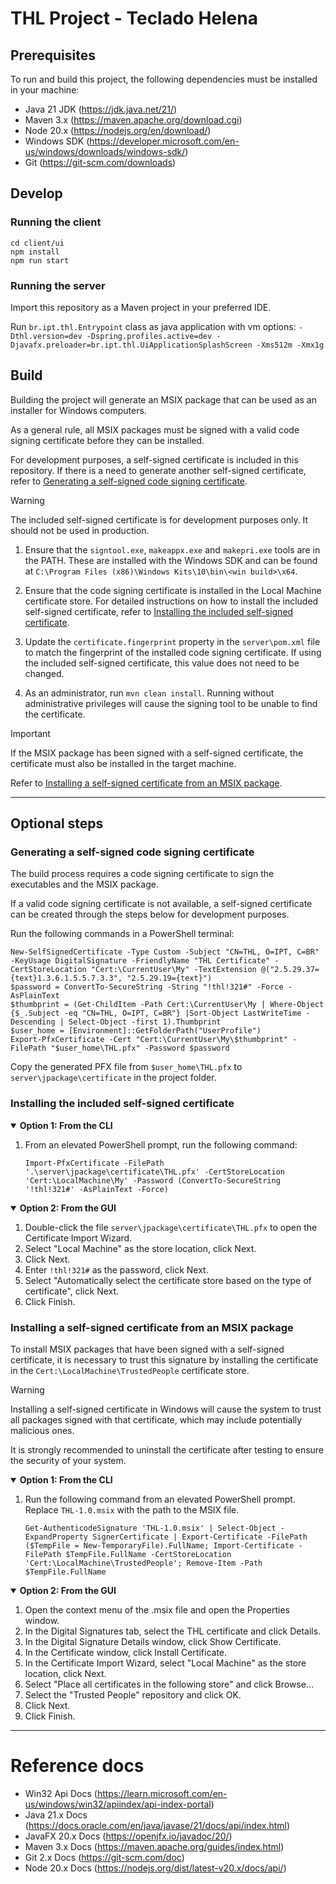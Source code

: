 # THL Project - Teclado Helena

## Prerequisites
To run and build this project, the following dependencies must be installed in your machine:
* Java 21 JDK (https://jdk.java.net/21/)
* Maven 3.x (https://maven.apache.org/download.cgi)
* Node 20.x (https://nodejs.org/en/download/)
* Windows SDK (https://developer.microsoft.com/en-us/windows/downloads/windows-sdk/)
* Git (https://git-scm.com/downloads)

## Develop
### Running the client
```
cd client/ui
npm install
npm run start
```

### Running the server
Import this repository as a Maven project in your preferred IDE.

Run ```br.ipt.thl.Entrypoint``` class as java application with vm
options: ```-Dthl.version=dev -Dspring.profiles.active=dev -Djavafx.preloader=br.ipt.thl.UiApplicationSplashScreen -Xms512m -Xmx1g```

## Build
Building the project will generate an MSIX package that can be used as an installer for Windows computers.

As a general rule, all MSIX packages must be signed with a valid code signing certificate before they can be installed.

For development purposes, a self-signed certificate is included in this repository.
If there is a need to generate another self-signed certificate, refer to [Generating a self-signed code signing certificate](#Generating-a-self-signed-code-signing-certificate).

> [!WARNING]
> The included self-signed certificate is for development purposes only. It should not be used in production.

1. Ensure that the `signtool.exe`, `makeappx.exe` and `makepri.exe` tools are in the PATH.
These are installed with the Windows SDK and can be found at `C:\Program Files (x86)\Windows Kits\10\bin\<win build>\x64`.

2. Ensure that the code signing certificate is installed in the Local Machine certificate store.
For detailed instructions on how to install the included self-signed certificate, refer to [Installing the included self-signed certificate](#Installing-the-included-self-signed-certificate). 

3. Update the `certificate.fingerprint` property in the `server\pom.xml` file to match the fingerprint of the installed code signing certificate.
If using the included self-signed certificate, this value does not need to be changed.

4. As an administrator, run ```mvn clean install```. Running without administrative privileges will cause the signing tool to be unable to find the certificate.

> [!IMPORTANT]
> If the MSIX package has been signed with a self-signed certificate, the certificate must also be installed in the target machine.
>
> Refer to [Installing a self-signed certificate from an MSIX package](#Installing-a-self-signed-certificate-from-an-MSIX-package).

***

## Optional steps

### Generating a self-signed code signing certificate

The build process requires a code signing certificate to sign the executables and the MSIX package.

If a valid code signing certificate is not available, a self-signed certificate can be created through the steps below for development purposes.

Run the following commands in a PowerShell terminal:

```
New-SelfSignedCertificate -Type Custom -Subject "CN=THL, O=IPT, C=BR" -KeyUsage DigitalSignature -FriendlyName "THL Certificate" -CertStoreLocation "Cert:\CurrentUser\My" -TextExtension @("2.5.29.37={text}1.3.6.1.5.5.7.3.3", "2.5.29.19={text}")
$password = ConvertTo-SecureString -String "!thl!321#" -Force -AsPlainText
$thumbprint = (Get-ChildItem -Path Cert:\CurrentUser\My | Where-Object {$_.Subject -eq "CN=THL, O=IPT, C=BR"} |Sort-Object LastWriteTime -Descending | Select-Object -first 1).Thumbprint
$user_home = [Environment]::GetFolderPath("UserProfile")
Export-PfxCertificate -Cert "Cert:\CurrentUser\My\$thumbprint" -FilePath "$user_home\THL.pfx" -Password $password
```

Copy the generated PFX file from `$user_home\THL.pfx` to `server\jpackage\certificate` in the project folder.

### Installing the included self-signed certificate

<details open>
<summary><b>Option 1: From the CLI</b></summary>

1. From an elevated PowerShell prompt, run the following command:
   ```
   Import-PfxCertificate -FilePath '.\server\jpackage\certificate\THL.pfx' -CertStoreLocation 'Cert:\LocalMachine\My' -Password (ConvertTo-SecureString '!thl!321#' -AsPlainText -Force)
   ```
</details>

<details open>
<summary><b>Option 2: From the GUI</b></summary>

1. Double-click the file `server\jpackage\certificate\THL.pfx` to open the Certificate Import Wizard.
2. Select "Local Machine" as the store location, click Next.
3. Click Next.
4. Enter `!thl!321#` as the password, click Next.
5. Select "Automatically select the certificate store based on the type of certificate", click Next.
6. Click Finish.

</details>

### Installing a self-signed certificate from an MSIX package

To install MSIX packages that have been signed with a self-signed certificate, it is necessary to trust this signature by installing the certificate in the ```Cert:\LocalMachine\TrustedPeople``` certificate store.

> [!WARNING]
> Installing a self-signed certificate in Windows will cause the system to trust all packages signed with that certificate, which may include potentially malicious ones.
> 
> It is strongly recommended to uninstall the certificate after testing to ensure the security of your system.

<details open>
<summary><b>Option 1: From the CLI</b></summary>

1. Run the following command from an elevated PowerShell prompt. Replace ```THL-1.0.msix``` with the path to the MSIX file.
   ```
   Get-AuthenticodeSignature 'THL-1.0.msix' | Select-Object -ExpandProperty SignerCertificate | Export-Certificate -FilePath ($TempFile = New-TemporaryFile).FullName; Import-Certificate -FilePath $TempFile.FullName -CertStoreLocation 'Cert:\LocalMachine\TrustedPeople'; Remove-Item -Path $TempFile.FullName
   ```
</details>

<details open>
<summary><b>Option 2: From the GUI</b></summary>

1. Open the context menu of the .msix file and open the Properties window.
2. In the Digital Signatures tab, select the THL certificate and click Details.
3. In the Digital Signature Details window, click Show Certificate.
4. In the Certificate window, click Install Certificate.
5. In the Certificate Import Wizard, select "Local Machine" as the store location, click Next.
6. Select "Place all certificates in the following store" and click Browse...
7. Select the "Trusted People" repository and click OK.
8. Click Next.
9. Click Finish.

</details>

***

# Reference docs

* Win32 Api Docs      (https://learn.microsoft.com/en-us/windows/win32/apiindex/api-index-portal)
* Java 21.x Docs      (https://docs.oracle.com/en/java/javase/21/docs/api/index.html)
* JavaFX 20.x Docs    (https://openjfx.io/javadoc/20/)
* Maven 3.x Docs      (https://maven.apache.org/guides/index.html)
* Git 2.x Docs        (https://git-scm.com/doc)
* Node 20.x Docs      (https://nodejs.org/dist/latest-v20.x/docs/api/)

